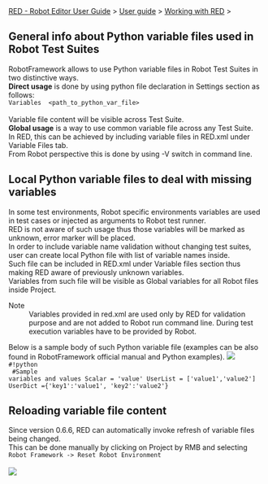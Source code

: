 <html>
<head>
<link href="PLUGINS_ROOT/org.robotframework.ide.eclipse.main.plugin.doc.user/help/style.css" rel="stylesheet" type="text/css"/>
</head>
<body>
<a href="RED/../../../../help/index.html">RED - Robot Editor User Guide</a> &gt; <a href="RED/../../../../help/user_guide/user_guide.html">User guide</a> &gt; <a href="RED/../../../../help/user_guide/working_with_RED.html">Working with RED</a> &gt; 
<h2>General info about Python variable files used in Robot Test Suites</h2>
RobotFramework allows to use Python variable files in Robot Test Suites in two distinctive ways.<br/>
<b>Direct usage</b> is done by using python file declaration in Settings section as follows:<br/>
<code>Variables  &lt;path_to_python_var_file&gt;</code><br/><br/>
Variable file content will be visible across Test Suite.<br/>
<b>Global usage</b> is a way to use common variable file across any Test Suite.<br/>
In RED, this can be achieved by including variable files in RED.xml under Variable Files tab. <br/>
From Robot perspective this is done by using -V switch in command line.<br/>
<h2>Local Python variable files to deal with missing variables</h2>
In some test environments, Robot specific environments variables are used in test cases or injected as arguments to Robot test runner. <br/>
RED is not aware of such usage thus those variables will be marked as unknown, error marker will be placed.<br/>
In order to include variable name validation without changing test suites, user can create local Python file with list of variable names inside.<br/>
Such file can be included in RED.xml under Variable files section thus making RED aware of previously unknown variables. <br/>
Variables from such file will be visible as Global variables for all Robot files inside Project.<br/>
<dl class="note">
<dt>Note</dt>
<dd>Variables provided in red.xml are used only by RED for validation purpose and are not added to Robot run command line.
    During test execution variables have to be provided by Robot.</dd>
</dl>

Below is a sample body of such Python variable file (examples can be also found in RobotFramework official manual and Python examples). 
<img src="images/var_files_red_xml.gif"/>
<code>
#!python 
<br/>
#Sample variables and values
Scalar = 'value'
UserList = ['value1','value2']
UserDict ={'key1':'value1', 'key2':'value2'}
</code>
<h2>Reloading variable file content</h2>
Since version 0.6.6, RED can automatically invoke refresh of variable files being changed.<br/>
This can be done manually by clicking on Project by RMB and selecting <code>Robot Framework -> Reset Robot Environment</code>
<br/><br/><img src="images/reset_robot_env.gif"/> <br/><br/>
</body>
</html>